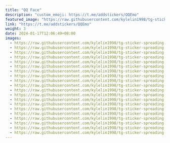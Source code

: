```yaml
---
title: "QQ Face"
description: "custom_emoji: https://t.me/addstickers/QQEmo"
featured_image: "https://raw.githubusercontent.com/kylelin1998/tg-sticker-spreading-worldwide-images/main/img/2e03c637-ad1d-4131-8baa-bb23cb80abf7.jpg"
link: "https://t.me/addstickers/QQEmo"
weight: 3
date: 2024-01-17T12:06:49+08:00
images:
  - https://raw.githubusercontent.com/kylelin1998/tg-sticker-spreading-worldwide-images/main/img/2e03c637-ad1d-4131-8baa-bb23cb80abf7.jpg
  - https://raw.githubusercontent.com/kylelin1998/tg-sticker-spreading-worldwide-images/main/img/42ecf905-b2b0-4fd3-9058-9893daa1c109.jpg
  - https://raw.githubusercontent.com/kylelin1998/tg-sticker-spreading-worldwide-images/main/img/bd64b2fb-63ab-4429-8552-60ea53ab5567.jpg
  - https://raw.githubusercontent.com/kylelin1998/tg-sticker-spreading-worldwide-images/main/img/b0c6441c-144c-4e11-a49e-16c6862016e4.jpg
  - https://raw.githubusercontent.com/kylelin1998/tg-sticker-spreading-worldwide-images/main/img/b5634c95-3c07-4932-9561-6e326003dfea.jpg
  - https://raw.githubusercontent.com/kylelin1998/tg-sticker-spreading-worldwide-images/main/img/a3f60dbb-7806-4fd4-b9ca-51cc073541e2.jpg
  - https://raw.githubusercontent.com/kylelin1998/tg-sticker-spreading-worldwide-images/main/img/ee88af2c-d881-4cf0-a95b-63a7e45c9abe.jpg
  - https://raw.githubusercontent.com/kylelin1998/tg-sticker-spreading-worldwide-images/main/img/228bdf17-00d5-4261-9c3a-84ac58a97d69.jpg
  - https://raw.githubusercontent.com/kylelin1998/tg-sticker-spreading-worldwide-images/main/img/aef09328-9689-4e8b-aff4-96bfb8c7bc00.jpg
  - https://raw.githubusercontent.com/kylelin1998/tg-sticker-spreading-worldwide-images/main/img/10d32913-400d-4af3-b0f2-b742ff9a7764.jpg
  - https://raw.githubusercontent.com/kylelin1998/tg-sticker-spreading-worldwide-images/main/img/15fc3e4c-7249-4a29-aa9e-366ffbf3d6c4.jpg
  - https://raw.githubusercontent.com/kylelin1998/tg-sticker-spreading-worldwide-images/main/img/ddb4e1e2-c9d5-47d1-9bd1-13368fbcc3f7.jpg
  - https://raw.githubusercontent.com/kylelin1998/tg-sticker-spreading-worldwide-images/main/img/14e050c4-f321-42ce-b188-66b8501496ca.jpg
  - https://raw.githubusercontent.com/kylelin1998/tg-sticker-spreading-worldwide-images/main/img/b9ed17de-ad8a-4b1f-9367-5b86e5d0a424.jpg
  - https://raw.githubusercontent.com/kylelin1998/tg-sticker-spreading-worldwide-images/main/img/c090f234-3abe-447e-9e4f-04e36f26037a.jpg
  - https://raw.githubusercontent.com/kylelin1998/tg-sticker-spreading-worldwide-images/main/img/9b7316eb-f816-445f-aae1-fe68fd6f6279.jpg
  - https://raw.githubusercontent.com/kylelin1998/tg-sticker-spreading-worldwide-images/main/img/bc7a242e-56a5-4a67-b0a8-a915ceff0d3b.jpg
  - https://raw.githubusercontent.com/kylelin1998/tg-sticker-spreading-worldwide-images/main/img/0ff5be12-17c5-4a05-8f08-329b0182e629.jpg
  - https://raw.githubusercontent.com/kylelin1998/tg-sticker-spreading-worldwide-images/main/img/915f0954-3733-49ab-96b5-3db869975a48.jpg
  - https://raw.githubusercontent.com/kylelin1998/tg-sticker-spreading-worldwide-images/main/img/f87f1b07-b9ab-4ece-b336-b20d25a5a390.jpg
---
```

